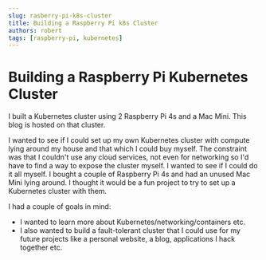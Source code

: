 ```yaml
---
slug: rasberry-pi-k8s-cluster
title: Building a Raspberry Pi k8s Cluster
authors: robert
tags: [raspberry-pi, kubernetes]
---
```


# Building a Raspberry Pi Kubernetes Cluster

I built a Kubernetes cluster using 2 Raspberry Pi 4s and a Mac Mini. This blog is hosted on that cluster.

I wanted to see if I could set up my own Kubernetes cluster with compute lying around my house and that which I could buy myself. The constraint was that I couldn't use any cloud services, not even for networking so I'd have to find a way to expose the cluster myself. I wanted to see if I could do it all myself. I bought a couple of Raspberry Pi 4s and had an unused Mac Mini lying around. I thought it would be a fun project to try to set up a Kubernetes cluster with them.

 I had a couple of goals in mind:
- I wanted to learn more about Kubernetes/networking/containers etc.
- I also wanted to build a fault-tolerant cluster that I could use for my future projects like a personal website, a blog, applications I hack together etc.
